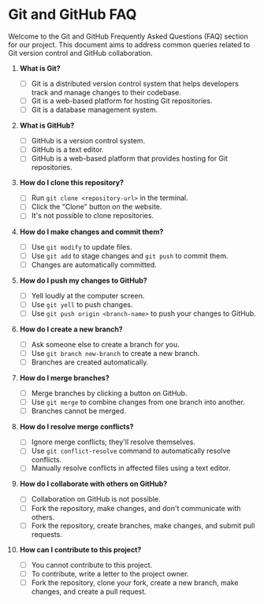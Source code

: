 # Git and GitHub FAQ

Welcome to the Git and GitHub Frequently Asked Questions (FAQ) section for our project. This document aims to address common queries related to Git version control and GitHub collaboration.

1. **What is Git?**

   - [ ] Git is a distributed version control system that helps developers track and manage changes to their codebase.
   - [ ] Git is a web-based platform for hosting Git repositories.
   - [ ] Git is a database management system.

2. **What is GitHub?**

   - [ ] GitHub is a version control system.
   - [ ] GitHub is a text editor.
   - [ ] GitHub is a web-based platform that provides hosting for Git repositories.

3. **How do I clone this repository?**

   - [ ] Run `git clone <repository-url>` in the terminal.
   - [ ] Click the "Clone" button on the website.
   - [ ] It's not possible to clone repositories.

4. **How do I make changes and commit them?**

   - [ ] Use `git modify` to update files.
   - [ ] Use `git add` to stage changes and `git push` to commit them.
   - [ ] Changes are automatically committed.

5. **How do I push my changes to GitHub?**

   - [ ] Yell loudly at the computer screen.
   - [ ] Use `git yell` to push changes.
   - [ ] Use `git push origin <branch-name>` to push your changes to GitHub.

6. **How do I create a new branch?**

   - [ ] Ask someone else to create a branch for you.
   - [ ] Use `git branch new-branch` to create a new branch.
   - [ ] Branches are created automatically.

7. **How do I merge branches?**

   - [ ] Merge branches by clicking a button on GitHub.
   - [ ] Use `git merge` to combine changes from one branch into another.
   - [ ] Branches cannot be merged.

8. **How do I resolve merge conflicts?**

   - [ ] Ignore merge conflicts; they'll resolve themselves.
   - [ ] Use `git conflict-resolve` command to automatically resolve conflicts.
   - [ ] Manually resolve conflicts in affected files using a text editor.

9. **How do I collaborate with others on GitHub?**

   - [ ] Collaboration on GitHub is not possible.
   - [ ] Fork the repository, make changes, and don't communicate with others.
   - [ ] Fork the repository, create branches, make changes, and submit pull requests.

10. **How can I contribute to this project?**

    - [ ] You cannot contribute to this project.
    - [ ] To contribute, write a letter to the project owner.
    - [ ] Fork the repository, clone your fork, create a new branch, make changes, and create a pull request.

